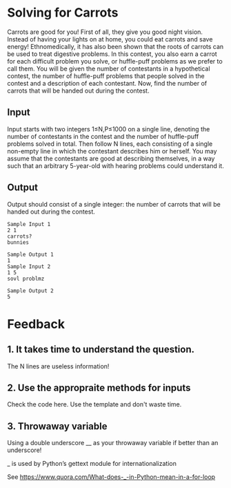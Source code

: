 # Solving for Carrots

[//]: # (/problems/carrots/file/statement/en/img-0001.jpg Photo by niznoz)


Carrots are good for you! First of all, they give you good night vision. Instead of having your lights on at home, you could eat carrots and save energy! Ethnomedically, it has also been shown that the roots of carrots can be used to treat digestive problems. In this contest, you also earn a carrot for each difficult problem you solve, or huffle-puff problems as we prefer to call them.
You will be given the number of contestants in a hypothetical contest, the number of huffle-puff problems that people solved in the contest and a description of each contestant. Now, find the number of carrots that will be handed out during the contest.

## Input
Input starts with two integers 1≤N,P≤1000 on a single line, denoting the number of contestants in the contest and the number of huffle-puff problems solved in total. Then follow N lines, each consisting of a single non-empty line in which the contestant describes him or herself. You may assume that the contestants are good at describing themselves, in a way such that an arbitrary 5-year-old with hearing problems could understand it.

## Output
Output should consist of a single integer: the number of carrots that will be handed out during the contest.
```
Sample Input 1	
2 1
carrots?
bunnies

Sample Output 1
1
Sample Input 2	
1 5
sovl problmz

Sample Output 2
5
```
# Feedback
## 1. It takes time to understand the question.
The N lines are useless information!

## 2. Use the appropraite methods for inputs
Check the code here. Use the template and don't waste time. 
## 3. Throwaway variable
Using a double underscore __ as your throwaway variable if better than an underscore!

_ is used by Python’s gettext module for internationalization

See https://www.quora.com/What-does-_-in-Python-mean-in-a-for-loop
